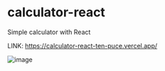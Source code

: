 # calculator-react
Simple calculator with React

LINK: https://calculator-react-ten-puce.vercel.app/

![image](https://github.com/user-attachments/assets/d680b039-2693-4f73-8044-e34ef33c20a1)
